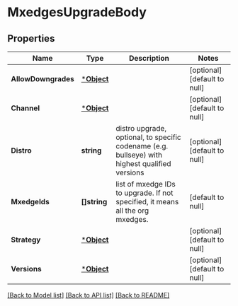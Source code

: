 # MxedgesUpgradeBody

## Properties
Name | Type | Description | Notes
------------ | ------------- | ------------- | -------------
**AllowDowngrades** | [***Object**](.md) |  | [optional] [default to null]
**Channel** | [***Object**](.md) |  | [optional] [default to null]
**Distro** | **string** | distro upgrade, optional, to specific codename (e.g. bullseye) with highest qualified versions | [optional] [default to null]
**MxedgeIds** | **[]string** | list of mxedge IDs to upgrade. If not specified, it means all the org mxedges. | [default to null]
**Strategy** | [***Object**](.md) |  | [optional] [default to null]
**Versions** | [***Object**](.md) |  | [optional] [default to null]

[[Back to Model list]](../README.md#documentation-for-models) [[Back to API list]](../README.md#documentation-for-api-endpoints) [[Back to README]](../README.md)

